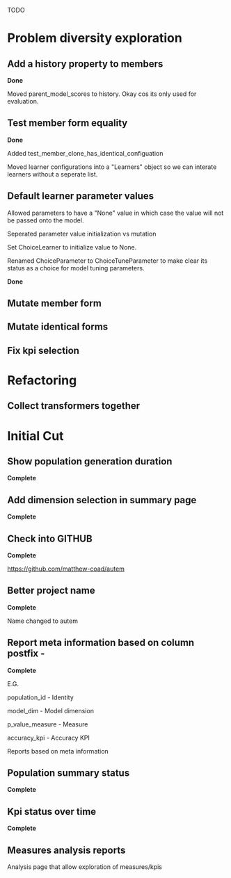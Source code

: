 TODO

# Problem diversity exploration

## Add a history property to members

**Done**

Moved parent_model_scores to history. Okay cos its only used for evaluation.

## Test member form equality

**Done**

Added test_member_clone_has_identical_configuation

Moved learner configurations into a "Learners" object so we can interate learners without a seperate list.

## Default learner parameter values

Allowed parameters to have a "None" value in which case the value will not be passed onto the model.

Seperated parameter value initialization vs mutation

Set ChoiceLearner to initialize value to None.

Renamed ChoiceParameter to ChoiceTuneParameter to make clear its status as a choice for model tuning parameters.

**Done**

## Mutate member form

## Mutate identical forms

## Fix kpi selection

# Refactoring

## Collect transformers together

## 



# Initial Cut

## Show population generation duration

**Complete**

## Add dimension selection in summary page

**Complete**

## Check into GITHUB

**Complete**

https://github.com/matthew-coad/autem

## Better project name

**Complete**

Name changed to autem

## Report meta information based on column postfix - 

**Complete**

E.G.

population_id - Identity

model_dim - Model dimension

p_value_measure - Measure

accuracy_kpi - Accuracy KPI

Reports based on meta information

## Population summary status

**Complete**

## Kpi status over time

**Complete**

## Measures analysis reports

Analysis page that allow exploration of measures/kpis
